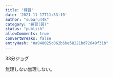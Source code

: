 ```yaml
---
title: "練習"
date: '2021-11-17T11:33:10'
author: "subaru44k"
category: "練習(弱)"
status: "publish"
allowComments: true
convertBreaks: false
entryHash: "0a940025c062b6be58221bd72649f31b"
---
```

33分ジョグ

無理しない無理しない。

